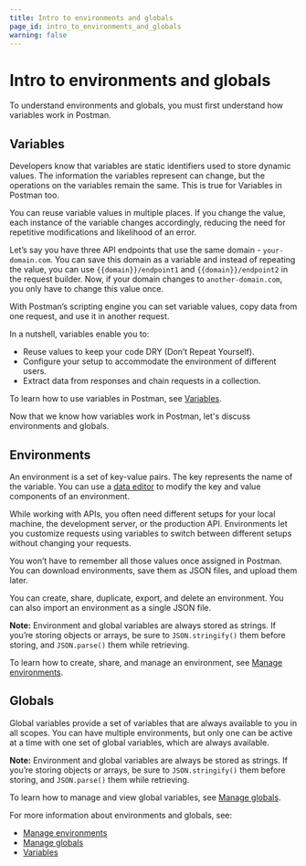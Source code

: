 ```yaml
---
title: Intro to environments and globals
page_id: intro_to_environments_and_globals
warning: false
---
```


# Intro to environments and globals

To understand environments and globals, you must first understand how variables work in Postman.

## Variables

Developers know that variables are static identifiers used to store dynamic values. The information the variables represent can change, but the operations on the variables remain the same. This is true for Variables in Postman too.

You can reuse variable values in multiple places. If you change the value, each instance of the variable changes accordingly, reducing the need for repetitive modifications and likelihood of an error.

Let’s say you have three API endpoints that use the same domain - `your-domain.com`. You can save this domain as a variable and instead of repeating the value, you can use `{{domain}}/endpoint1` and `{{domain}}/endpoint2` in the request builder. Now, if your domain changes to `another-domain.com`, you only have to change this value once.

With Postman’s scripting engine you can set variable values, copy data from one request, and use it in another request.

In a nutshell, variables enable you to:

* Reuse values to keep your code DRY \(Don’t Repeat Yourself\).
* Configure your setup to accommodate the environment of different users.
* Extract data from responses and chain requests in a collection.

To learn how to use variables in Postman, see [Variables](postman/environments_and_globals/variables.md).

Now that we know how variables work in Postman, let's discuss environments and globals.

## Environments

An environment is a set of key-value pairs. The key represents the name of the variable. You can use a [data editor](https://github.com/kaustavdm/postman-docs-test/tree/b9c2cefa916197b408de633b2ecb1d256acf0a06/docs/postman/launching_postman/navigating_postman/README.md#data-editor) to modify the key and value components of an environment.

While working with APIs, you often need different setups for your local machine, the development server, or the production API. Environments let you customize requests using variables to switch between different setups without changing your requests.

You won’t have to remember all those values once assigned in Postman. You can download environments, save them as JSON files, and upload them later.

You can create, share, duplicate, export, and delete an environment. You can also import an environment as a single JSON file.

**Note:** Environment and global variables are always stored as strings. If you’re storing objects or arrays, be sure to `JSON.stringify()` them before storing, and `JSON.parse()` them while retrieving.

To learn how to create, share, and manage an environment, see [Manage environments](postman/environments_and_globals/manage_environments.md).

## Globals

Global variables provide a set of variables that are always available to you in all scopes. You can have multiple environments, but only one can be active at a time with one set of global variables, which are always available.

**Note:** Environment and global variables are always be stored as strings. If you’re storing objects or arrays, be sure to `JSON.stringify()` them before storing, and `JSON.parse()` them while retrieving.

To learn how to manage and view global variables, see [Manage globals](postman/environments_and_globals/manage_globals.md).

For more information about environments and globals, see:

* [Manage environments](postman/environments_and_globals/manage_environments.md)
* [Manage globals](postman/environments_and_globals/manage_globals.md)
* [Variables](postman/environments_and_globals/variables.md)

